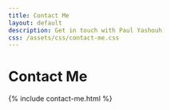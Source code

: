 ```yaml
---
title: Contact Me
layout: default
description: Get in touch with Paul Yashouh
css: /assets/css/contact-me.css
---
```


# Contact Me

{% include contact-me.html %}
